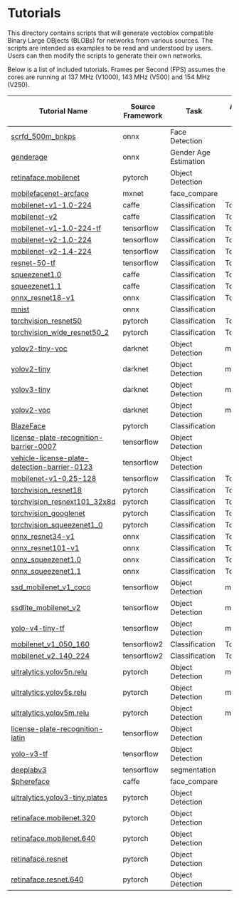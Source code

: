 # Tutorials

This directory contains scripts that will generate vectoblox compatible
Binary Large OBjects (BLOBs) for networks from various sources. The scripts
are intended as examples to be read and understood by users. Users can then
modify the scripts to generate their own networks.

Below is a list of included tutorials. Frames per Second (FPS) assumes the cores are running at 137 MHz (V1000), 143 MHz (V500) and 154 MHz (V250).



| Tutorial Name | Source Framework| Task  |Accuracy Metric|Accuracy Score FP32 / 8-bit |V1000 fps   |V500 fps   |V250 fps   | More information |
| ------------- |-----------------|-------|---------------|--------------|------------|-----------|-----------|----|
|[scrfd_500m_bnkps](onnx/scrfd_500m_bnkps/scrfd_500m_bnkps.sh)|onnx|Face Detection|||79.37|63.25|33.25|[More Info](https://insightface.ai/scrfd)|
|[genderage](onnx/genderage/genderage.sh)|onnx|Gender Age Estimation|||862.19|850.06|584.32|[More Info](https://github.com/deepinsight/insightface/tree/master/model_zoo#41-genderage)|
|[retinaface.mobilenet](pytorch/retinaface.mobilenet/retinaface.mobilenet.sh)|pytorch|Object Detection|||74.10|61.67|32.77|[More Info](https://github.com/biubug6/Pytorch_Retinaface)|
|[mobilefacenet-arcface](mxnet/mobilefacenet-arcface/mobilefacenet-arcface.sh)|mxnet|face_compare|||121.06|97.43|53.20|[More Info](https://github.com/deepinsight/insightface)|
|[mobilenet-v1-1.0-224](caffe/mobilenet-v1-1.0-224/mobilenet-v1-1.0-224.sh)|caffe|Classification|Top1|70.04/69.44|83.46|55.86|27.22|[More Info](https://github.com/openvinotoolkit/open_model_zoo/tree/2021.4.2/models/public/mobilenet-v1-1.0-224)|
|[mobilenet-v2](caffe/mobilenet-v2/mobilenet-v2.sh)|caffe|Classification|Top1|71.9/71.56|65.15|49.72|25.99|[More Info](https://github.com/openvinotoolkit/open_model_zoo/tree/2021.4.2/models/public/mobilenet-v2)|
|[mobilenet-v1-1.0-224-tf](tensorflow/mobilenet-v1-1.0-224-tf/mobilenet-v1-1.0-224-tf.sh)|tensorflow|Classification|Top1|72.18/71.62|83.27|56.84|27.60|[More Info](https://github.com/openvinotoolkit/open_model_zoo/tree/2021.4.2/models/public/mobilenet-v1-1.0-224-tf/)|
|[mobilenet-v2-1.0-224](tensorflow/mobilenet-v2-1.0-224/mobilenet-v2-1.0-224.sh)|tensorflow|Classification|Top1|72.44/72.32|77.45|62.98|34.21|[More Info](https://github.com/openvinotoolkit/open_model_zoo/tree/2021.4.2/models/public/mobilenet-v2-1.0-224)|
|[mobilenet-v2-1.4-224](tensorflow/mobilenet-v2-1.4-224/mobilenet-v2-1.4-224.sh)|tensorflow|Classification|Top1|75.12/74.68|50.35|39.09|20.79|[More Info](https://github.com/openvinotoolkit/open_model_zoo/tree/2021.4.2/models/public/mobilenet-v2-1.4-224/)|
|[resnet-50-tf](tensorflow/resnet-50-tf/resnet-50-tf.sh)|tensorflow|Classification|Top1|76.9/76.74|14.75|7.75|4.06|[More Info](https://github.com/openvinotoolkit/open_model_zoo/tree/2021.4.2/models/public/resnet-50-tf/)|
|[squeezenet1.0](caffe/squeezenet1.0/squeezenet1.0.sh)|caffe|Classification|Top1|57.08/57.1|64.37|42.01|21.43|[More Info](https://github.com/openvinotoolkit/open_model_zoo/tree/2021.4.2/models/public/squeezenet1.0/)|
|[squeezenet1.1](caffe/squeezenet1.1/squeezenet1.1.sh)|caffe|Classification|Top1|58.98/58.76|116.28|81.75|42.14|[More Info](https://github.com/openvinotoolkit/open_model_zoo/tree/2021.4.2/models/public/squeezenet1.1/)|
|[onnx_resnet18-v1](onnx/onnx_resnet18-v1/onnx_resnet18-v1.sh)|onnx|Classification|Top1|70.12/69.94|42.14|24.84|12.96|[More Info](https://github.com/onnx/models/tree/main/vision/classification/resnet)|
|[mnist](onnx/mnist/mnist.sh)|onnx|Classification|||4533.87|4746.26|4251.33|[More Info](https://github.com/onnx/models/tree/main/vision/classification/mnist)|
|[torchvision_resnet50](pytorch/torchvision_resnet50/torchvision_resnet50.sh)|pytorch|Classification|Top1|75.62/75.1|14.66|7.66|4.02|[More Info](https://pytorch.org/vision/0.9/models.html#torchvision.models.resnet50)|
|[torchvision_wide_resnet50_2](pytorch/torchvision_wide_resnet50_2/torchvision_wide_resnet50_2.sh)|pytorch|Classification|Top1|77.32/77.42|6.90|3.32||[More Info](https://pytorch.org/vision/0.9/models.html#torchvision.models.wide_resnet50_2)|
|[yolov2-tiny-voc](darknet/yolov2-tiny-voc/yolov2-tiny-voc.sh)|darknet|Object Detection|mAP(VOC)|54.05/52.97|23.23|13.77|7.76|[More Info](https://pjreddie.com/darknet/yolo/)|
|[yolov2-tiny](darknet/yolov2-tiny/yolov2-tiny.sh)|darknet|Object Detection|mAP(COCO)|22.28/22.09|27.90|17.02|9.49|[More Info](https://pjreddie.com/darknet/yolo/)|
|[yolov3-tiny](darknet/yolov3-tiny/yolov3-tiny.sh)|darknet|Object Detection|mAP(COCO)|35.42/34.45|27.60|16.82|8.94|[More Info](https://pjreddie.com/darknet/yolo/)|
|[yolov2-voc](darknet/yolov2-voc/yolov2-voc.sh)|darknet|Object Detection|mAP(VOC)|74.79/74.13|6.13|3.38|1.61|[More Info](https://pjreddie.com/darknet/yolo/)|
|[BlazeFace](pytorch/BlazeFace/BlazeFace.sh)|pytorch|Classification|||271.12|254.99|158.48|[More Info](https://github.com/hollance/BlazeFace-PyTorch)|
|[license-plate-recognition-barrier-0007](tensorflow/license-plate-recognition-barrier-0007/license-plate-recognition-barrier-0007.sh)|tensorflow|Object Detection|||163.45|128.95|81.18|[More Info](https://github.com/openvinotoolkit/open_model_zoo/tree/2021.4.2/models/public/license-plate-recognition-barrier-0007)|
|[vehicle-license-plate-detection-barrier-0123](tensorflow/vehicle-license-plate-detection-barrier-0123/vehicle-license-plate-detection-barrier-0123.sh)|tensorflow|Object Detection|||92.91|89.11|52.15|[More Info](https://github.com/openvinotoolkit/open_model_zoo/tree/2021.4.2/models/public/vehicle-license-plate-detection-barrier-0123)|
|[mobilenet-v1-0.25-128](tensorflow/mobilenet-v1-0.25-128/mobilenet-v1-0.25-128.sh)|tensorflow|Classification|Top1|37.74/37.68|768.55|754.98|489.77|[More Info](https://github.com/openvinotoolkit/open_model_zoo/tree/2021.4.2/models/public/mobilenet-v1-0.25-128/)|
|[torchvision_resnet18](pytorch/torchvision_resnet18/torchvision_resnet18.sh)|pytorch|Classification|Top1|68.54/68.3|42.07|24.81|12.95|[More Info](https://pytorch.org/vision/0.9/models.html#torchvision.models.resnet18)|
|[torchvision_resnext101_32x8d](pytorch/torchvision_resnext101_32x8d/torchvision_resnext101_32x8d.sh)|pytorch|Classification|Top1|78.94/77.84|0.97|0.82||[More Info](https://pytorch.org/vision/0.9/models.html#torchvision.models.resnext101_32x8d)|
|[torchvision_googlenet](pytorch/torchvision_googlenet/torchvision_googlenet.sh)|pytorch|Classification|Top1|62.16/61.92|33.87|23.44|12.85|[More Info](https://pytorch.org/vision/0.9/models.html#torchvision.models.googlenet)|
|[torchvision_squeezenet1_0](pytorch/torchvision_squeezenet1_0/torchvision_squeezenet1_0.sh)|pytorch|Classification|Top1|55.7/51.24|54.12|33.26|16.70|[More Info](https://pytorch.org/vision/0.9/models.html#torchvision.models.squeezenet1_0)|
|[onnx_resnet34-v1](onnx/onnx_resnet34-v1/onnx_resnet34-v1.sh)|onnx|Classification|Top1|74.14/73.78|23.13|13.30|7.05|[More Info](https://github.com/onnx/models/tree/main/vision/classification/resnet)|
|[onnx_resnet101-v1](onnx/onnx_resnet101-v1/onnx_resnet101-v1.sh)|onnx|Classification|Top1|76.84/76.48|9.07|5.11|2.63|[More Info](https://github.com/onnx/models/tree/main/vision/classification/resnet)|
|[onnx_squeezenet1.0](onnx/onnx_squeezenet1.0/onnx_squeezenet1.0.sh)|onnx|Classification|Top1|55.38/55.0|132.77|92.04|48.10|[More Info](https://github.com/onnx/models/tree/main/vision/classification/squeezenet)|
|[onnx_squeezenet1.1](onnx/onnx_squeezenet1.1/onnx_squeezenet1.1.sh)|onnx|Classification|Top1|56.52/53.74|91.25|55.73|28.13|[More Info](https://github.com/onnx/models/tree/main/vision/classification/squeezenet)|
|[ssd_mobilenet_v1_coco](tensorflow/ssd_mobilenet_v1_coco/ssd_mobilenet_v1_coco.sh)|tensorflow|Object Detection|mAP(COCO)|14.23/14.11|37.18|24.41|9.04|[More Info](https://github.com/openvinotoolkit/open_model_zoo/tree/2021.4.2/models/public/ssd_mobilenet_v1_coco/)|
|[ssdlite_mobilenet_v2](tensorflow/ssdlite_mobilenet_v2/ssdlite_mobilenet_v2.sh)|tensorflow|Object Detection|mAP(COCO)|14.51/14.16|35.31|27.27|15.58|[More Info](https://github.com/openvinotoolkit/open_model_zoo/tree/2021.4.2/models/public/ssdlite_mobilenet_v2/)|
|[yolo-v4-tiny-tf](tensorflow/yolo-v4-tiny-tf/yolo-v4-tiny-tf.sh)|tensorflow|Object Detection|mAP(COCO)|39.61/38.77|21.95|12.94|6.07|[More Info](https://github.com/openvinotoolkit/open_model_zoo/tree/2021.4.2/models/public/yolo-v4-tiny-tf/)|
|[mobilenet_v1_050_160](tensorflow2/mobilenet_v1_050_160/mobilenet_v1_050_160.sh)|tensorflow2|Classification|Top1|57.52/55.14|318.78|258.74|163.27|[More Info](https://tfhub.dev/google/imagenet/mobilenet_v1_050_160/classification/5)|
|[mobilenet_v2_140_224](tensorflow2/mobilenet_v2_140_224/mobilenet_v2_140_224.sh)|tensorflow2|Classification|Top1|75.12/74.78|50.81|39.31|20.85|[More Info](https://tfhub.dev/google/imagenet/mobilenet_v2_140_224/classification/5)|
|[ultralytics.yolov5n.relu](pytorch/ultralytics.yolov5n.relu/ultralytics.yolov5n.relu.sh)|pytorch|Object Detection|mAP(COCO)|32.43/32.1|46.42|32.42|16.48|[More Info](https://github.com/ultralytics/yolov5)|
|[ultralytics.yolov5s.relu](pytorch/ultralytics.yolov5s.relu/ultralytics.yolov5s.relu.sh)|pytorch|Object Detection|mAP(COCO)|48.9/48.61|18.36|10.22|4.86|[More Info](https://github.com/ultralytics/yolov5)|
|[ultralytics.yolov5m.relu](pytorch/ultralytics.yolov5m.relu/ultralytics.yolov5m.relu.sh)|pytorch|Object Detection|mAP(COCO)|54.6/54.38|6.68|3.56|1.85|[More Info](https://github.com/ultralytics/yolov5)|
|[license-plate-recognition-latin](tensorflow/license-plate-recognition-latin/license-plate-recognition-latin.sh)|tensorflow|Object Detection|||145.71|113.65|70.13|[More Info](https://github.com/openvinotoolkit/training_extensions/tree/misc/misc/tensorflow_toolkit/lpr)|
|[yolo-v3-tf](tensorflow/yolo-v3-tf/yolo-v3-tf.sh)|tensorflow|Object Detection|||2.35|1.22||[More Info](https://github.com/openvinotoolkit/open_model_zoo/tree/2021.4.2/models/public/yolo-v3-tf/)|
|[deeplabv3](tensorflow/deeplabv3/deeplabv3.sh)|tensorflow|segmentation|||2.19|||[More Info](https://pytorch.org/vision/0.9/models.html)|
|[Sphereface](caffe/Sphereface/Sphereface.sh)|caffe|face_compare|||36.32|22.99|12.81|[More Info](https://github.com/openvinotoolkit/open_model_zoo/tree/2021.4.2/models/public/Sphereface/)|
|[ultralytics.yolov3-tiny.plates](pytorch/ultralytics.yolov3-tiny.plates/ultralytics.yolov3-tiny.plates.sh)|pytorch|Object Detection|||28.33|17.34|9.59|[More Info](https://github.com/ultralytics/yolov3)|
|[retinaface.mobilenet.320](pytorch/retinaface.mobilenet.320/retinaface.mobilenet.320.sh)|pytorch|Object Detection|||94.91|79.14|47.21|[More Info](https://github.com/biubug6/Pytorch_Retinaface)|
|[retinaface.mobilenet.640](pytorch/retinaface.mobilenet.640/retinaface.mobilenet.640.sh)|pytorch|Object Detection|||27.27|22.32|11.52|[More Info](https://github.com/biubug6/Pytorch_Retinaface)|
|[retinaface.resnet](pytorch/retinaface.resnet/retinaface.resnet.sh)|pytorch|Object Detection|||5.78|3.03|1.24|[More Info](https://github.com/biubug6/Pytorch_Retinaface)|
|[retinaface.resnet.640](pytorch/retinaface.resnet.640/retinaface.resnet.640.sh)|pytorch|Object Detection|||1.34|||[More Info](https://github.com/biubug6/Pytorch_Retinaface)|